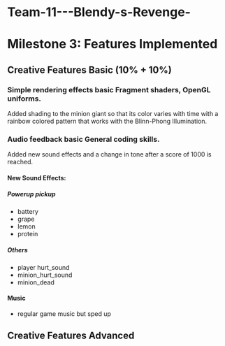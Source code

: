 # Team-11---Blendy-s-Revenge-

# Milestone 3: Features Implemented

## Creative Features Basic (10% + 10%)
### Simple rendering effects    basic    Fragment shaders, OpenGL uniforms. 
Added shading to the minion giant so that its color varies with time with a rainbow colored pattern that works with the Blinn-Phong Illumination.
### Audio feedback    basic    General coding skills.
Added new sound effects and a change in tone after a score of 1000 is reached.
#### New Sound Effects:
##### Powerup pickup
- battery
- grape
- lemon
- protein
##### Others
- player hurt_sound
- minion_hurt_sound
- minion_dead

#### Music
- regular game music but sped up

## Creative Features Advanced
